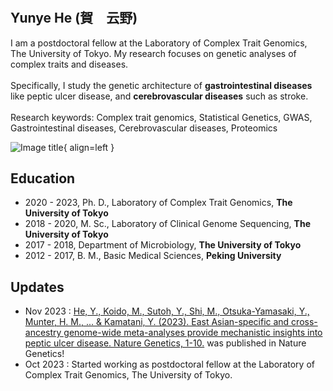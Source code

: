 # 



## Yunye **He**  (賀　云野)

<div class="grid" markdown>


I am a postdoctoral fellow at the Laboratory of Complex Trait Genomics, The University of Tokyo. My research focuses on genetic analyses of complex traits and diseases. <br/><br/> Specifically, I study the genetic architecture of **gastrointestinal diseases** like peptic ulcer disease, and **cerebrovascular diseases** such as stroke. <br/><br/> Research keywords: Complex trait genomics, Statistical Genetics, GWAS, Gastrointestinal diseases, Cerebrovascular diseases,  Proteomics


![Image title](https://media.licdn.com/dms/image/D5603AQF0aQQEug6dTQ/profile-displayphoto-shrink_400_400/0/1702955537542?e=1708560000&v=beta&t=x-dN3CwMTocB0sfKpwrBpJo80GdZyvbgUUCQOoohArs){ align=left }


</div>

## Education

- 2020 - 2023, Ph. D., Laboratory of Complex Trait Genomics, **The University of Tokyo**
- 2018 - 2020, M. Sc., Laboratory of Clinical Genome Sequencing, **The University of Tokyo**
- 2017 - 2018, Department of Microbiology, **The University of Tokyo**
- 2012 - 2017, B. M., Basic Medical Sciences, **Peking University**

## Updates

- Nov 2023 : [He, Y., Koido, M., Sutoh, Y., Shi, M., Otsuka-Yamasaki, Y., Munter, H. M., ... & Kamatani, Y. (2023). East Asian-specific and cross-ancestry genome-wide meta-analyses provide mechanistic insights into peptic ulcer disease. Nature Genetics, 1-10.](https://www.nature.com/articles/s41588-023-01569-7) was published in Nature Genetics!
- Oct 2023 : Started working as postdoctoral fellow at the Laboratory of Complex Trait Genomics, The University of Tokyo.